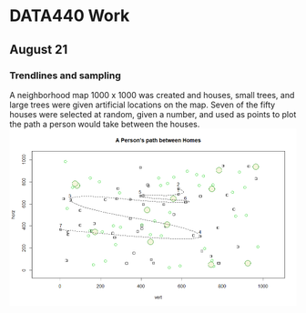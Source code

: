# DATA440 Work
## August 21
### Trendlines and sampling

A neighborhood map 1000 x 1000 was created and houses, small trees, and large trees were given artificial locations on the map. Seven of the fifty houses were selected at random, given a number, and used as points to plot the path a person would take between the houses.
![](warmup_8_21.png)
